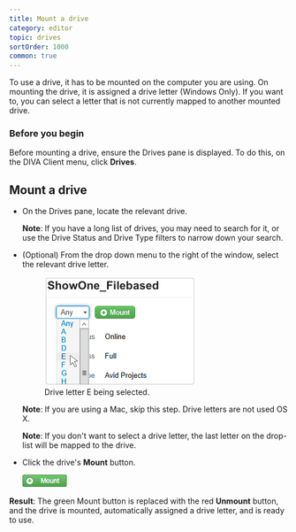 ```yaml
---
title: Mount a drive
category: editor
topic: drives
sortOrder: 1000
common: true
---
```


To use a drive, it has to be mounted on the computer you are using. On mounting the drive, it is assigned a drive letter (Windows Only). If you want to, you can select a letter that is not currently mapped to another mounted drive.

### Before you begin

Before mounting a drive, ensure the Drives pane is displayed. To do this, on the DIVA Client menu, click **Drives**.

## Mount a drive

<ul>

  <li>
    On the Drives pane, locate the relevant drive.
    <p class="note"><strong>Note</strong>: If you have a long list of drives, you may need to search for it, or use the Drive Status and Drive Type filters to narrow down your search.</p>
  </li>

  <li>
    (Optional) From the drop down menu to the right of the window, select the relevant drive letter.
    <figure>
      <img src="/images/v2/client/select-drive-letter-01.png" alt="Drive letter"/>
      <figcaption>Drive letter E being selected.</figcaption>
    </figure>
    <p class="note"><strong>Note</strong>: If you are using a Mac, skip this step. Drive letters are not used OS X.</p>
    <p class="note"><strong>Note</strong>: If you don't want to select a drive letter, the last letter on the drop-list will be mapped to the drive.</p>
  </li>

  <li>
    Click the drive's <i class="fa fa-plus-circle"></i> <strong>Mount</strong> button.
    <p><img src="/images/v2/client/mount-button.png" alt="Mount button"/></p>
  </li>

</ul>

<p class="tip tip--result">
  <strong>Result</strong>:
  The green Mount button is replaced with the red <i class="fa fa-minus-circle"></i> <strong>Unmount</strong> button, and the drive is mounted, automatically assigned a drive letter, and is ready to use.
</p>
